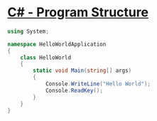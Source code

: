 # [C# - Program Structure](https://www.tutorialspoint.com/csharp/csharp_program_structure.htm)

```c#
using System;

namespace HelloWorldApplication
{
    class HelloWorld
    {
        static void Main(string[] args)
        {
            Console.WriteLine("Hello World");
            Console.ReadKey();
        }
    }
}
```
